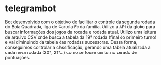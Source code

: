 # telegrambot
Bot desenvolvido com o objetivo de facilitar o controle da segunda rodada do Bola Quadrada, liga de Cartola Fc da família. Utilizo a API da globo para buscar informações dos jogos da rodada e rodada atual. Utilizo uma leitura de arquivo CSV onde busca a tabela da 19ª rodada (final do primeiro turno) e vai diminuindo da tabela das rodadas sucessoras. Dessa forma, conseguimos controlar a classificação, gerando uma tabela atualizada a cada nova rodada (20ª, 21ª...) como se fosse um turno zerado de pontuações.
